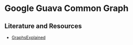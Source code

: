 # Google Guava Common Graph

## Literature and Resources

- [GraphsExplained](https://github.com/google/guava/wiki/GraphsExplained)